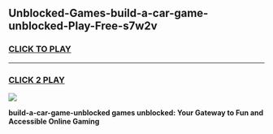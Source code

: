 
## Unblocked-Games-build-a-car-game-unblocked-Play-Free-s7w2v
<h3>
<a href="https://premium76.site?title=build-a-car-game-unblocked&ref=18A1">CLICK TO PLAY</a></h3>
<hr>

<h3>
<a href="https://premium76.site?title=build-a-car-game-unblocked&ref=18A1">CLICK 2 PLAY</a>
  
</h3>

<a href="https://premium76.site?title=build-a-car-game-unblocked&ref=18A1"><img src="https://clearcache.store/games.png"></a>


**build-a-car-game-unblocked games unblocked: Your Gateway to Fun and Accessible Online Gaming**
